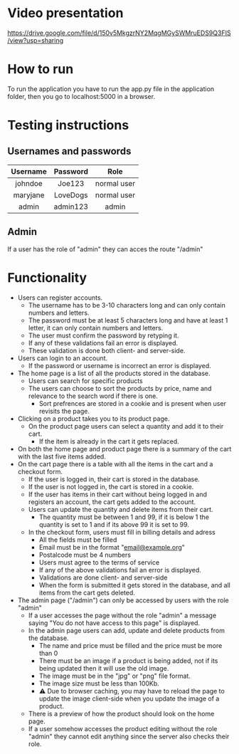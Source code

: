 # Video presentation
https://drive.google.com/file/d/150v5MkgzrNY2MqgMGySWMruEDS9Q3FIS/view?usp=sharing
# How to run

To run the application you have to run the app.py file in the application folder, then you go to localhost:5000 in a browser.

# Testing instructions

## Usernames and passwords

| **Username** | **Password** |   **Role**  |
|:------------:|:------------:|:-----------:|
|    johndoe   |    Joe123    | normal user |
|   maryjane   |   LoveDogs   | normal user |
|     admin    |   admin123   |    admin    |

## Admin

If a user has the role of "admin" they can acces the route "/admin"

# Functionality

- Users can register accounts.
  - The username has to be 3-10 characters long and can only contain numbers and letters.
  - The password must be at least 5 characters long and have at least 1 letter, it can only contain numbers and letters.
  - The user must confirm the password by retyping it.
  - If any of these validations fail an error is displayed.
  - These validation is done both client- and server-side.
- Users can login to an account.
  - If the password or username is incorrect an error is displayed.
- The home page is a list of all the products stored in the database.
  - Users can search for specific products
  - The users can choose to sort the products by price, name and relevance to the search word if there is one.
    - Sort prefrences are stored in a cookie and is present when user revisits the page.
- Clicking on a product takes you to its product page.
  - On the product page users can select a quantity and add it to their cart.
    - If the item is already in the cart it gets replaced.
- On both the home page and product page there is a summary of the cart with the last five items added.
- On the cart page there is a table with all the items in the cart and a checkout form.
  - If the user is logged in, their cart is stored in the database.
  - If the user is not logged in, the cart is stored in a cookie.
  - If the user has items in their cart without being logged in and registers an account, the cart gets added to the account.
  - Users can update the quantity and delete items from their cart.
    - The quantity must be between 1 and 99, if it is below 1 the quantity is set to 1 and if its above 99 it is set to 99.
  - In the checkout form, users must fill in billing details and adress
    - All the fields must be filled
    - Email must be in the format "email@example.org"
    - Postalcode must be 4 numbers
    - Users must agree to the terms of service
    - If any of the above validations fail an error is displayed.
    - Validations are done client- and server-side
    - When the form is submitted it gets stored in the database, and all items from the cart gets deleted.
- The admin page ("/admin") can only be accessed by users with the role "admin"
  - If a user accesses the page without the role "admin" a message saying "You do not have access to this page" is displayed.
  - In the admin page users can add, update and delete products from the database.
    - The name and price must be filled and the price must be more than 0
    - There must be an image if a product is being added, not if its being updated then it will use the old image.
    - The image must be in the "jpg" or "png" file format.
    - The image size must be less than 100Kb.
    - ⚠️ Due to browser caching, you may have to reload the page to update the image client-side when you update the image of a product.
  - There is a preview of how the product should look on the home page.
  - If a user somehow accesses the product editing without the role "admin" they cannot edit anything since the server also checks their role.
    
